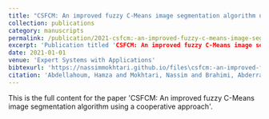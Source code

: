 ```yaml
---
title: "CSFCM: An improved fuzzy C-Means image segmentation algorithm using a cooperative approach"
collection: publications
category: manuscripts
permalink: /publication/2021-csfcm:-an-improved-fuzzy-c-means-image-segmentation-algorithm-using-a-cooperative-approach
excerpt: 'Publication titled 'CSFCM: An improved fuzzy C-Means image segmentation algorithm using a cooperative approach' by Abdellahoum, Hamza and Mokhtari, Nassim and Brahimi, Abderrahmane and Boukra, Abdelmadjid.'
date: 2021-01-01
venue: 'Expert Systems with Applications'
bibtexurl: 'https://nassimmokhtari.github.io/files\csfcm:-an-improved-fuzzy-c-means-image-segmentation-algorithm-using-a-cooperative-approach.bib'
citation: 'Abdellahoum, Hamza and Mokhtari, Nassim and Brahimi, Abderrahmane and Boukra, Abdelmadjid (2021). &quot;CSFCM: An improved fuzzy C-Means image segmentation algorithm using a cooperative approach.&quot; <i>Expert Systems with Applications</i>.'
---
```

This is the full content for the paper 'CSFCM: An improved fuzzy C-Means image segmentation algorithm using a cooperative approach'.

